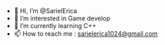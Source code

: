 - 👋 Hi, I’m @SarielErica
- 👀 I’m interested in Game develop
- 🌱 I’m currently learning C++
- 📫 How to reach me : sarielerica1024@gmail.com

<!---

--->
